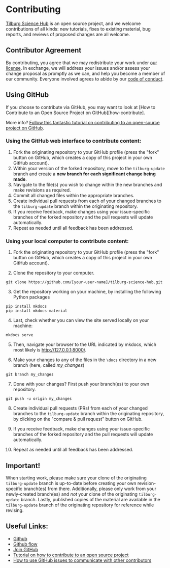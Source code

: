 # Contributing

[Tilburg Science Hub](https://github.com/tilburgsciencehub/tilburg-science-hub) is an open source project,
and we welcome contributions of all kinds:
new tutorials,
fixes to existing material,
bug reports,
and reviews of proposed changes are all welcome.

## Contributor Agreement

By contributing,
you agree that we may redistribute your work under [our license](README.md#License).
In exchange,
we will address your issues and/or assess your change proposal as promptly as we can,
and help you become a member of our community.
Everyone involved
agrees to abide by our [code of conduct](CONDUCT.md).

## Using GitHub

If you choose to contribute via GitHub, you may want to look at
[How to Contribute to an Open Source Project on GitHub][how-contribute].

<!--To manage changes, we follow [GitHub flow][github-flow].

Each lesson has one or two maintainers who review issues and pull requests or encourage others to do so.
The maintainers have final say over what gets merged into the lesson.
-->


More info? [Follow this fantastic tutorial on contributing to an open-source
project on GitHub](https://akrabat.com/the-beginners-guide-to-contributing-to-a-github-project/).

### Using the GitHub web interface to contribute content:

1.  Fork the originating repository to your GitHub profile (press the "fork" button
on GitHub, which creates a copy of this project in your own GitHub account).
2.  Within your version of the forked repository, move to the `tilburg-update` branch and
create a **new branch for each significant change being made**.
3.  Navigate to the file(s) you wish to change within the new branches and make revisions as required.
4.  Commit all changed files within the appropriate branches.
5.  Create individual pull requests from each of your changed branches
to the `tilburg-update` branch within the originating repository.
6.  If you receive feedback, make changes using your issue-specific branches of the forked
repository and the pull requests will update automatically.
7.  Repeat as needed until all feedback has been addressed.

### Using your local computer to contribute content:

1.  Fork the originating repository to your GitHub profile (press the "fork" button
on GitHub, which creates a copy of this project in your own GitHub account).

2. Clone the repository to your computer.
```{.bash}
git clone https://github.com/[your-user-name]/tilburg-science-hub.git
```

3. Get the repository working on your machine, by installing the following
Python packages
```{.bash, id:"j29ie3c7"}
pip install mkdocs
pip install mkdocs-material
```

4. Last, check whether you can view the site served locally on your machine:

```{.bash}
mkdocs serve
```
5. Then, navigate your browser to the URL indicated by mkdocs, which most likely is http://127.0.0.1:8000/.

6. Make your changes to any of the files in the `\docs` directory in a new branch (here, called *my_changes*)

```{.bash}
git branch my_changes
```

7. Done with your changes? First push your branch(es) to your own repository.

```{.bash}
git push -u origin my_changes
```

8. Create individual pull requests (PRs) from each of your changed branches
to the `tilburg-update` branch within the originating repository, by clicking
on the "compare & pull request" button on GitHub.

9.  If you receive feedback, make changes using your issue-specific branches of the forked
repository and the pull requests will update automatically.
10.  Repeat as needed until all feedback has been addressed.

## Important!
When starting work, please make sure your clone of the originating `tilburg-update` branch is up-to-date
before creating your own revision-specific branch(es) from there.
Additionally, please only work from your newly-created branch(es) and *not*
your clone of the originating `tilburg-update` branch.
Lastly, published copies of the material are available in the `tilburg-update` branch of the originating
repository for reference while revising.

## Useful Links:
- [Github](https://github.com)
- [Github flow](https://guides.github.com/introduction/flow/)
- [Join GitHub](https://github.com/join)
- [Tutorial on how to contribute to an open source project](https://egghead.io/series/how-to-contribute-to-an-open-source-project-on-github)
- [How to use GitHub issues to communicate with other contributors](https://guides.github.com/features/issues/)
